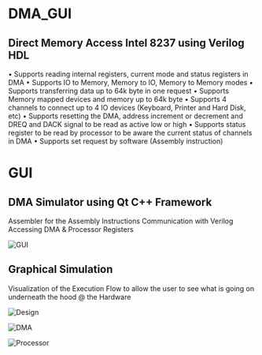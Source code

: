 # DMA_GUI
## Direct Memory Access Intel 8237 using Verilog HDL
•	Supports reading internal registers, current mode and status registers in DMA 
•	Supports IO to Memory, Memory to IO, Memory to Memory modes
•	Supports transferring data up to 64k byte in one request 
•	Supports Memory mapped devices and memory up to 64k byte 
•	Supports 4 channels to connect up to 4 IO devices (Keyboard, Printer and Hard Disk, etc)
•	Supports resetting the DMA, address increment or decrement and DREQ and DACK signal to be read as active low or high
•	Supports status register to be read by processor to be aware the current status of channels in DMA 
•	Supports set request by software (Assembly instruction)

# GUI 
## DMA Simulator using Qt C++ Framework
Assembler for the Assembly Instructions
Communication with Verilog 
Accessing DMA & Processor Registers

![GUI](https://ibb.co/ZxXRSNV)

## Graphical Simulation
Visualization of the Execution Flow to allow the user to see what is going on underneath the hood @ the Hardware 

![Design](https://ibb.co/LQ92tvc)

![DMA](https://ibb.co/1sZH3YF)

![Processor](https://i.ibb.co/1sZH3YF/dma.png)

